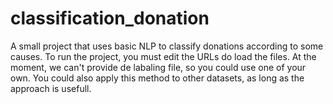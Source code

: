 # classification_donation
A small project that uses basic NLP to classify donations according to some causes. 
To run the project, you must edit the URLs do load the files. At the moment, we can't provide de labaling file, so you could use one of your own. You could also apply this method to other datasets, as long as the approach is usefull. 
